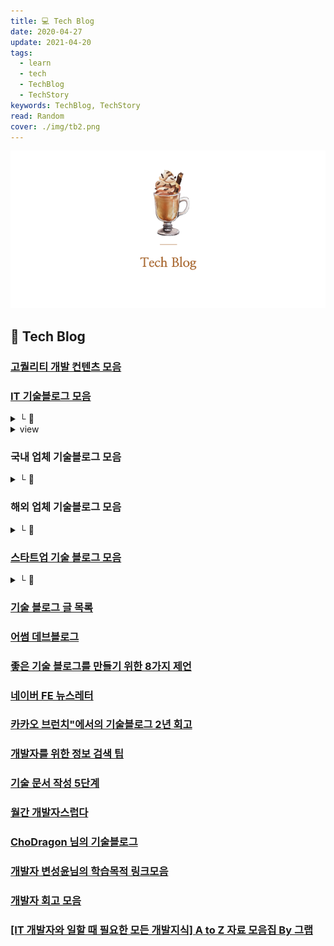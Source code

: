 ```yaml
---
title: 💻 Tech Blog
date: 2020-04-27
update: 2021-04-20
tags:
  - learn
  - tech
  - TechBlog
  - TechStory
keywords: TechBlog, TechStory
read: Random
cover: ./img/tb2.png
---
```


![](img/tb3.png)

## 📄 Tech Blog

### [고퀄리티 개발 컨텐츠 모음](https://github.com/Integerous/goQuality-dev-contents)

### [IT 기술블로그 모음](https://page.co.kr/@dev/bookmark)
<details><summary> └  🔗 </summary>

- [위젯 형태](https://page.co.kr/@dev/)
- [RSS모아보기](https://page.co.kr/@dev/2)
- [북마크 모음](https://page.co.kr/@dev/bookmark)

</details>
<details><summary> view </summary>
<iframe src="https://page.co.kr/@dev/2"></iframe>
</details>

### 국내 업체 기술블로그 모음
<details><summary> └  🔗 </summary>

- [네이버](https://d2.naver.com/)
- [우아한형제들](http://woowabros.github.io/)
- [카카오](https://tech.kakao.com/)
- [라인](https://engineering.linecorp.com/ko/blog/)
- [spoqa](https://spoqa.github.io/)
- [티켓몬스터](https://tmondev.blog.me/)
- [NHN TOAST](https://meetup.toast.com/)
- [Toast blog](https://ui.toast.com/weekly-pick/ko/)
- [레진코믹스](https://tech.lezhin.com/)

</details>

### 해외 업체 기술블로그 모음
<details><summary> └  🔗 </summary>

- [Facebook](https://engineering.fb.com/)
- [Microsoft](https://techcommunity.microsoft.com/t5/custom/page/page-id/Blogs)
- [twitter](https://blog.twitter.com/engineering/en_us.html)
- [Netflix](https://medium.com/netflix-techblog)
- [Amazon](https://developer.amazon.com/blogs)
- [google](https://developers.googleblog.com/)
- [Paypal](https://medium.com/paypal-engineering)
- [Airbnb](https://medium.com/airbnb-engineering)
- [Dropbox](https://blogs.dropbox.com/tech/)
- [Instagram](https://instagram-engineering.com/)
- [ebay](https://tech.ebayinc.com/)
- [Linkedin](https://engineering.linkedin.com/blog)
- [Grab](https://engineering.grab.com/)
- [Google playdevelopment](https://medium.com/googleplaydev)
- [Riot games(LOL)](https://technology.riotgames.com/)

</details>

### [스타트업 기술 블로그 모음](https://j.mp/2QBlPa7)
<details><summary> └  📝 </summary>

작업동기와 후기, 회사목록 구하기, 글을 모으는 과정

</details>

### [기술 블로그 글 목록](https://metapost.dev/)

### [어썸 데브블로그](https://awesome-devblog.netlify.com/)

### [좋은 기술 블로그를 만들기 위한 8가지 제언](https://www.44bits.io/ko/post/8-suggestions-for-tech-programming-blog)

### [네이버 FE 뉴스레터](https://github.com/naver/fe-news)

### [카카오 브런치"에서의 기술블로그 2년 회고](https://brunch.co.kr/@springboot/338)

### [개발자를 위한 정보 검색 팁](https://boxnwhis.kr/2020/09/27/ir-for-developers.html)

### [기술 문서 작성 5단계](https://tech.kakaoenterprise.com/65)

### [월간 개발자스럽다](https://blog.gaerae.com/2020/05/monthly-55.html?utm_source=gaerae.com&utm_campaign=%EA%B0%9C%EB%B0%9C%EC%9E%90%EC%8A%A4%EB%9F%BD%EB%8B%A4&utm_medium=social&m=1)

### [ChoDragon 님의 기술블로그](https://chodragon9.github.io/)

### [개발자 변성윤님의 학습목적 링크모음](https://www.notion.so/b053b6048e0e40448ab67bf2fe8fb706?v=1374fc9347ea42879bb69bbcc9590945)

### [개발자 회고 모음](https://github.com/oaksong/developers-retrospective)

### [[IT 개발자와 일할 때 필요한 모든 개발지식] A to Z 자료 모음집 By 그랩](https://www.grabbing.me/IT-A-to-Z-By-1e1fbc981b7c4c03ac44943085ac8304)




